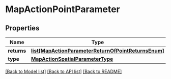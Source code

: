 # MapActionPointParameter

## Properties
Name | Type | Description | Notes
------------ | ------------- | ------------- | -------------
**returns** | [**list[MapActionParameterReturnOfPointReturnsEnum]**](MapActionParameterReturnOfPointReturnsEnum.md) |  | [optional] 
**type** | [**MapActionSpatialParameterType**](MapActionSpatialParameterType.md) |  | [optional] 

[[Back to Model list]](../README.md#documentation-for-models) [[Back to API list]](../README.md#documentation-for-api-endpoints) [[Back to README]](../README.md)

